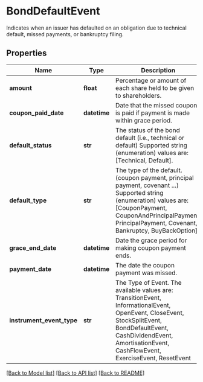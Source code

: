 # BondDefaultEvent

Indicates when an issuer has defaulted on an obligation due to technical default, missed payments, or bankruptcy filing.

## Properties
Name | Type | Description | Notes
------------ | ------------- | ------------- | -------------
**amount** | **float** | Percentage or amount of each share held to be given to shareholders. | 
**coupon_paid_date** | **datetime** | Date that the missed coupon is paid if payment is made within grace period. | 
**default_status** | **str** | The status of the bond default (i.e., technical or default)    Supported string (enumeration) values are: [Technical, Default]. | 
**default_type** | **str** | The type of the default. (coupon payment, principal payment, covenant ...)    Supported string (enumeration) values are: [CouponPayment, CouponAndPrincipalPayment, PrincipalPayment, Covenant, Bankruptcy, BuyBackOption]. | 
**grace_end_date** | **datetime** | Date the grace period for making coupon payment ends. | 
**payment_date** | **datetime** | The date the coupon payment was missed. | 
**instrument_event_type** | **str** | The Type of Event. The available values are: TransitionEvent, InformationalEvent, OpenEvent, CloseEvent, StockSplitEvent, BondDefaultEvent, CashDividendEvent, AmortisationEvent, CashFlowEvent, ExerciseEvent, ResetEvent | 

[[Back to Model list]](../README.md#documentation-for-models) [[Back to API list]](../README.md#documentation-for-api-endpoints) [[Back to README]](../README.md)


